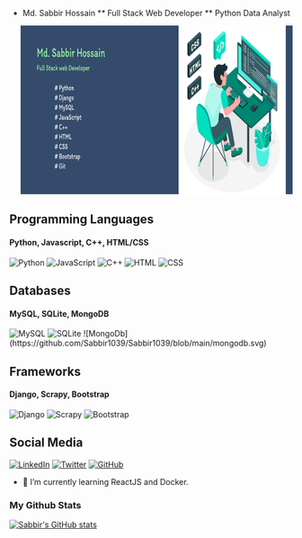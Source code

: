 * Md. Sabbir Hossain
** Full Stack Web Developer
** Python Data Analyst
<img src= "https://github.com/Sabbir1039/Sabbir1039/blob/main/Banner2.png" alt="Full Stack Python Developer" height="300px" width="900px">


## Programming Languages
#### Python, Javascript, C++, HTML/CSS
<img src="https://upload.wikimedia.org/wikipedia/commons/thumb/c/c3/Python-logo-notext.svg/768px-Python-logo-notext.svg.png" alt="Python" width="40" height="40"/> 
<img src="https://upload.wikimedia.org/wikipedia/commons/9/99/Unofficial_JavaScript_logo_2.svg" alt="JavaScript" width="40" height="40"/> 
<img src="https://upload.wikimedia.org/wikipedia/commons/1/18/ISO_C%2B%2B_Logo.svg" alt="C++" width="40" height="40"/> 
<img src="https://upload.wikimedia.org/wikipedia/commons/thumb/3/38/HTML5_Badge.svg/1024px-HTML5_Badge.svg.png" alt="HTML" width="40" height="40"/> 
<img src="https://upload.wikimedia.org/wikipedia/commons/d/d5/CSS3_logo_and_wordmark.svg" alt="CSS" width="40" height="40"/>

## Databases
#### MySQL, SQLite, MongoDB
<img src="https://www.mysql.com/common/logos/logo-mysql-170x115.png" alt="MySQL" width="50"/>
<img src="https://upload.wikimedia.org/wikipedia/commons/3/38/SQLite370.svg" alt="SQLite" width="50"/>
![MongoDb](https://github.com/Sabbir1039/Sabbir1039/blob/main/mongodb.svg)

## Frameworks
#### Django, Scrapy, Bootstrap
<img src="https://www.djangoproject.com/m/img/logos/django-logo-positive.png" alt="Django" width="40" height="40"/> 
<img src="https://upload.wikimedia.org/wikipedia/commons/b/b4/Scrapy_logo.jpg" alt="Scrapy" width="40" height="40"/> 
<img src="https://upload.wikimedia.org/wikipedia/commons/thumb/b/b2/Bootstrap_logo.svg/800px-Bootstrap_logo.svg.png" alt="Bootstrap" width="40" height="40"/> 
 
## Social Media
<a href="https://www.linkedin.com/in/sabbir-hossain39/"><img src="https://upload.wikimedia.org/wikipedia/commons/thumb/c/ca/LinkedIn_logo_initials.png/768px-LinkedIn_logo_initials.png" alt="LinkedIn" width="40" height="40"/></a> 
<a href="https://twitter.com/Sabbir_Ho66ain"> <img src="https://upload.wikimedia.org/wikipedia/commons/thumb/6/6f/Logo_of_Twitter.svg/800px-Logo_of_Twitter.svg.png" alt="Twitter" width="40" height="40"/></a> 
<a href="[https://github.com/yourusername](https://github.com/Sabbir1039)"><img src="https://upload.wikimedia.org/wikipedia/commons/thumb/9/91/Octicons-mark-github.svg/1024px-Octicons-mark-github.svg.png" alt="GitHub" width="40" height="40"/></a>

- 🔭 I’m currently learning ReactJS and Docker.

### My Github Stats

[![Sabbir's GitHub stats](https://github-readme-stats.vercel.app/api?username=Sabbir1039&show_icons=true&theme=cobalt)](https://github.com/anuraghazra/github-readme-stats)


